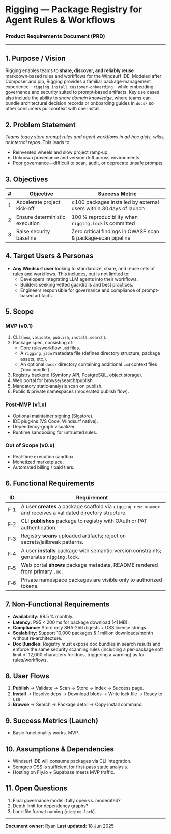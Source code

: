 # Rigging — Package Registry for Agent Rules & Workflows

### Product Requirements Document (PRD)

---

## 1. Purpose / Vision

Rigging enables teams to **share, discover, and reliably reuse** markdown‑based rules and workflows for the Windsurf IDE. Modeled after Composer and pip, Rigging provides a familiar package‑management experience—`rigging install customer‑onboarding`—while embedding governance and security suited to prompt‑based artifacts. Key use cases also include the ability to *share domain knowledge*, where teams can bundle architectural decision records or onboarding guides in `docs/` so other consumers pull context with one install.

## 2. Problem Statement

*Teams today store prompt rules and agent workflows in ad‑hoc gists, wikis, or internal repos.* This leads to:

* Reinvented wheels and slow project ramp‑up.
* Unknown provenance and version drift across environments.
* Poor governance—difficult to scan, audit, or deprecate unsafe prompts.

## 3. Objectives

| # | Objective                      | Success Metric                                                     |
| - | ------------------------------ | ------------------------------------------------------------------ |
| 1 | Accelerate project kick‑off    | ≥100 packages installed by external users within 30 days of launch |
| 2 | Ensure deterministic execution | 100 % reproducibility when `rigging.lock` is committed             |
| 3 | Raise security baseline        | Zero critical findings in OWASP scan & package‑scan pipeline       |

## 4. Target Users & Personas

* **Any Windsurf user** looking to standardize, share, and reuse sets of rules and workflows. This includes, but is not limited to:
    *   Developers integrating LLM agents into their workflows.
    *   Builders seeking vetted guardrails and best practices.
    *   Engineers responsible for governance and compliance of prompt-based artifacts.

## 5. Scope

### MVP (v0.1)

1. CLI (`new`, `validate`, `publish`, `install`, `search`).
2. Package spec, consisting of:
    *   Core rule/workflow `.md` files.
    *   A `rigging.json` metadata file (defines directory structure, package assets, etc.).
    *   An optional `docs/` directory containing additional `.md` context files (‘doc bundle’).
3. Registry backend (Symfony API, PostgreSQL, object storage).
4. Web portal for browse/search/publish.
5. Mandatory static‑analysis scan on publish.
6. Public & private namespaces (moderated publish flow).

### Post‑MVP (v1.x)

* Optional maintainer signing (Sigstore).
* IDE plug‑ins (VS Code, Windsurf native).
* Dependency‑graph visualizer.
* Runtime sandboxing for untrusted rules.

### Out of Scope (v0.x)

* Real‑time execution sandbox.
* Monetized marketplace.
* Automated billing / paid tiers.

## 6. Functional Requirements

| ID  | Requirement                                                                                                  |
| --- | ------------------------------------------------------------------------------------------------------------ |
| F‑1 | A user **creates** a package scaffold via `rigging new <name>` and receives a validated directory structure. |
| F‑2 | CLI **publishes** package to registry with OAuth or PAT authentication.                                      |
| F‑3 | Registry **scans** uploaded artifacts; reject on secrets/jailbreak patterns.                                 |
| F‑4 | A user **installs** package with semantic‑version constraints; generates `rigging.lock`.                     |
| F‑5 | Web portal **shows** package metadata, README rendered from primary `.md`.                                   |
| F‑6 | Private namespace packages are visible only to authorized tokens.                                            |

## 7. Non‑Functional Requirements

* **Availability:** 99.5 % monthly.
* **Latency:** P95 < 200 ms for package download (<1 MB).
* **Compliance:** Store only SHA‑256 digests + OSS license strings.
* **Scalability:** Support 10,000 packages & 1 million downloads/month without re‑architecture.
* **Doc Bundles:** Registry must expose doc bundles in search results and enforce the same security scanning rules (including a per-package soft limit of 12,000 characters for docs, triggering a warning) as for rules/workflows.

## 8. User Flows

1. **Publish** → Validate → Scan → Store → Index → Success page.
2. **Install** → Resolve deps → Download blobs → Write lock file → Ready to use.
3. **Browse** → Search → Package detail → Copy install command.

## 9. Success Metrics (Launch)

* Basic functionality works. MVP.

## 10. Assumptions & Dependencies

* Windsurf IDE will consume packages via CLI integration.
* Semgrep OSS is sufficient for first‑pass static analysis.
* Hosting on Fly.io + Supabase meets MVP traffic.

## 11. Open Questions

1. Final governance model: fully open vs. moderated?
2. Depth limit for dependency graphs?
3. Lock‑file format naming (`rigging.lock`).

---

**Document owner:** Ryan
**Last updated:** 18 Jun 2025
